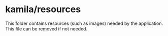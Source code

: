 # kamila/resources

This folder contains resources (such as images) needed by the application. This file can
be removed if not needed.
